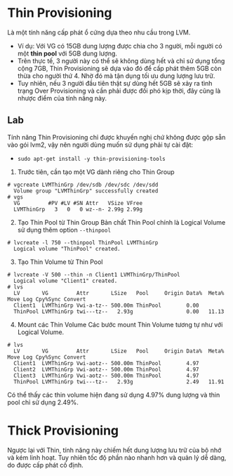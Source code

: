 # Thin Provisioning
Là một tính năng cấp phát ổ cứng dựa theo nhu cầu trong LVM.
- Ví dụ: Với VG có 15GB dung lượng được chia cho 3 người, mỗi người có một **thin pool** với 5GB dung lượng.
- Trên thực tế, 3 người này có thể sẽ không dùng hết và chỉ sử dụng tổng cộng 7GB, Thin Provisioning sẽ dựa vào đó để cấp phát thêm 5GB còn thừa cho người thứ 4. Nhờ đó mà tận dụng tối ưu dung lượng lưu trữ.
- Tuy nhiên, nếu 3 người đầu tiên thật sự dùng hết 5GB sẽ xảy ra tình trạng Over Provisioning và cần phải được đối phó kịp thời, đây cũng là nhược điểm của tính năng này.


## Lab
Tính năng Thin Provisioning chỉ được khuyến nghị chứ không được gộp sẵn vào gói lvm2, vậy nên người dùng muốn sử dụng phải tự cài đặt:
- `sudo apt-get install -y thin-provisioning-tools`
1. Trước tiên, cần tạo một VG dành riêng cho Thin Group
```
# vgcreate LVMThinGrp /dev/sdb /dev/sdc /dev/sdd
  Volume group "LVMThinGrp" successfully created
# vgs
  VG         #PV #LV #SN Attr   VSize VFree
  LVMThinGrp   3   0   0 wz--n- 2.99g 2.99g
```

2. Tạo Thin Pool từ Thin Group
Bản chất Thin Pool chính là Logical Volume sử dụng thêm option `--thinpool`
```
# lvcreate -l 750 --thinpool ThinPool LVMThinGrp
  Logical volume "ThinPool" created.
```

3. Tạo Thin Volume từ Thin Pool
```
# lvcreate -V 500 --thin -n Client1 LVMThinGrp/ThinPool
  Logical volume "Client1" created.
# lvs
  LV       VG         Attr       LSize   Pool     Origin Data%  Meta%  Move Log Cpy%Sync Convert
  Client1  LVMThinGrp Vwi-a-tz-- 500.00m ThinPool        0.00
  ThinPool LVMThinGrp twi---tz--   2.93g                 0.00   11.13
```
4. Mount các Thin Volume
Các bước mount Thin Volume tương tự như với Logical Volume.

```
# lvs
  LV       VG         Attr       LSize   Pool     Origin Data%  Meta%  Move Log Cpy%Sync Convert
  Client1  LVMThinGrp Vwi-aotz-- 500.00m ThinPool        4.97
  Client2  LVMThinGrp Vwi-aotz-- 500.00m ThinPool        4.97
  Client3  LVMThinGrp Vwi-aotz-- 500.00m ThinPool        4.97
  ThinPool LVMThinGrp twi---tz--   2.93g                 2.49   11.91
```

Có thể thấy các thin volume hiện đang sử dụng 4.97% dung lượng và thin pool chỉ sử dụng 2.49%.

# Thick Provisioning
Ngược lại với Thin, tính năng này chiếm hết dung lượng lưu trữ của bộ nhớ và kém linh hoạt. Tuy nhiên tốc độ phần nào nhanh hơn và quản lý dễ dàng, do được cấp phát cố định.
